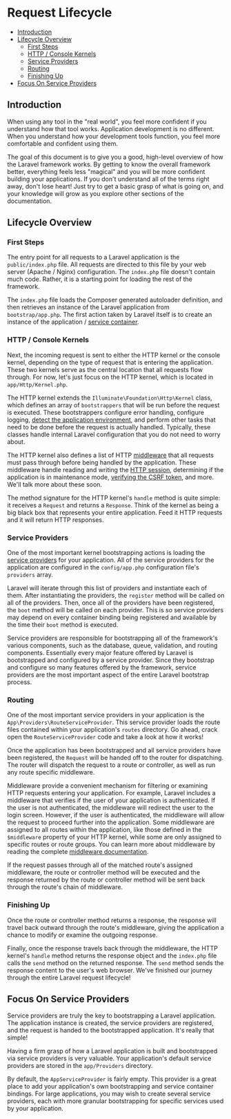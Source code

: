 # Request Lifecycle

- [Introduction](#introduction)
- [Lifecycle Overview](#lifecycle-overview)
    - [First Steps](#first-steps)
    - [HTTP / Console Kernels](#http-console-kernels)
    - [Service Providers](#service-providers)
    - [Routing](#routing)
    - [Finishing Up](#finishing-up)
- [Focus On Service Providers](#focus-on-service-providers)

<a name="introduction"></a>
## Introduction

When using any tool in the "real world", you feel more confident if you understand how that tool works. Application development is no different. When you understand how your development tools function, you feel more comfortable and confident using them.

The goal of this document is to give you a good, high-level overview of how the Laravel framework works. By getting to know the overall framework better, everything feels less "magical" and you will be more confident building your applications. If you don't understand all of the terms right away, don't lose heart! Just try to get a basic grasp of what is going on, and your knowledge will grow as you explore other sections of the documentation.

<a name="lifecycle-overview"></a>
## Lifecycle Overview

<a name="first-steps"></a>
### First Steps

The entry point for all requests to a Laravel application is the `public/index.php` file. All requests are directed to this file by your web server (Apache / Nginx) configuration. The `index.php` file doesn't contain much code. Rather, it is a starting point for loading the rest of the framework.

The `index.php` file loads the Composer generated autoloader definition, and then retrieves an instance of the Laravel application from `bootstrap/app.php`. The first action taken by Laravel itself is to create an instance of the application / [service container](container.md).

<a name="http-console-kernels"></a>
### HTTP / Console Kernels

Next, the incoming request is sent to either the HTTP kernel or the console kernel, depending on the type of request that is entering the application. These two kernels serve as the central location that all requests flow through. For now, let's just focus on the HTTP kernel, which is located in `app/Http/Kernel.php`.

The HTTP kernel extends the `Illuminate\Foundation\Http\Kernel` class, which defines an array of `bootstrappers` that will be run before the request is executed. These bootstrappers configure error handling, configure logging, [detect the application environment](configuration.md#environment-configuration), and perform other tasks that need to be done before the request is actually handled. Typically, these classes handle internal Laravel configuration that you do not need to worry about.

The HTTP kernel also defines a list of HTTP [middleware](middleware.md) that all requests must pass through before being handled by the application. These middleware handle reading and writing the [HTTP session](session.md), determining if the application is in maintenance mode, [verifying the CSRF token](csrf.md), and more. We'll talk more about these soon.

The method signature for the HTTP kernel's `handle` method is quite simple: it receives a `Request` and returns a `Response`. Think of the kernel as being a big black box that represents your entire application. Feed it HTTP requests and it will return HTTP responses.

<a name="service-providers"></a>
### Service Providers

One of the most important kernel bootstrapping actions is loading the [service providers](providers.md) for your application. All of the service providers for the application are configured in the `config/app.php` configuration file's `providers` array.

Laravel will iterate through this list of providers and instantiate each of them. After instantiating the providers, the `register` method will be called on all of the providers. Then, once all of the providers have been registered, the `boot` method will be called on each provider. This is so service providers may depend on every container binding being registered and available by the time their `boot` method is executed.

Service providers are responsible for bootstrapping all of the framework's various components, such as the database, queue, validation, and routing components. Essentially every major feature offered by Laravel is bootstrapped and configured by a service provider. Since they bootstrap and configure so many features offered by the framework, service providers are the most important aspect of the entire Laravel bootstrap process.

<a name="routing"></a>
### Routing

One of the most important service providers in your application is the `App\Providers\RouteServiceProvider`. This service provider loads the route files contained within your application's `routes` directory. Go ahead, crack open the `RouteServiceProvider` code and take a look at how it works!

Once the application has been bootstrapped and all service providers have been registered, the `Request` will be handed off to the router for dispatching. The router will dispatch the request to a route or controller, as well as run any route specific middleware.

Middleware provide a convenient mechanism for filtering or examining HTTP requests entering your application. For example, Laravel includes a middleware that verifies if the user of your application is authenticated. If the user is not authenticated, the middleware will redirect the user to the login screen. However, if the user is authenticated, the middleware will allow the request to proceed further into the application. Some middleware are assigned to all routes within the application, like those defined in the `$middleware` property of your HTTP kernel, while some are only assigned to specific routes or route groups. You can learn more about middleware by reading the complete [middleware documentation](middleware.md).

If the request passes through all of the matched route's assigned middleware, the route or controller method will be executed and the response returned by the route or controller method will be sent back through the route's chain of middleware.

<a name="finishing-up"></a>
### Finishing Up

Once the route or controller method returns a response, the response will travel back outward through the route's middleware, giving the application a chance to modify or examine the outgoing response.

Finally, once the response travels back through the middleware, the HTTP kernel's `handle` method returns the response object and the `index.php` file calls the `send` method on the returned response. The `send` method sends the response content to the user's web browser. We've finished our journey through the entire Laravel request lifecycle!

<a name="focus-on-service-providers"></a>
## Focus On Service Providers

Service providers are truly the key to bootstrapping a Laravel application. The application instance is created, the service providers are registered, and the request is handed to the bootstrapped application. It's really that simple!

Having a firm grasp of how a Laravel application is built and bootstrapped via service providers is very valuable. Your application's default service providers are stored in the `app/Providers` directory.

By default, the `AppServiceProvider` is fairly empty. This provider is a great place to add your application's own bootstrapping and service container bindings. For large applications, you may wish to create several service providers, each with more granular bootstrapping for specific services used by your application.
